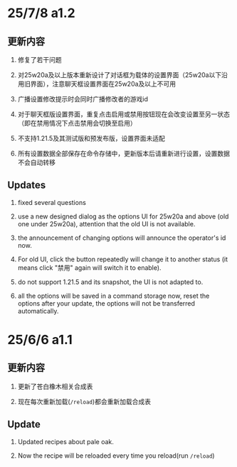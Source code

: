 
# 25/7/8 a1.2

## 更新内容

1. 修复了若干问题

2. 对25w20a及以上版本重新设计了对话框为载体的设置界面（25w20a以下沿用旧界面），注意聊天框设置界面在25w20a及以上不可用

3. 广播设置修改提示时会同时广播修改者的游戏id

4. 对于聊天框版设置界面，重复点击启用或禁用按钮现在会改变设置至另一状态（即在禁用情况下点击禁用会切换至启用）

5. 不支持1.21.5及其测试版和预发布版，设置界面未适配

6. 所有设置数据全部保存在命令存储中，更新版本后请重新进行设置，设置数据不会自动转移

## Updates

1. fixed several questions

2. use a new designed dialog as the options UI for 25w20a and above (old one under 25w20a), attention that the old UI is not available.

3. the announcement of changing options will announce the operator's id now.

4. For old UI, click the button repeatedly will change it to another status (it means click "禁用" again will switch it to enable).

5. do not support 1.21.5 and its snapshot, the UI is not adapted to.

6. all the options will be saved in a command storage now, reset the options after your update, the options will not be transferred automatically.

# 25/6/6 a1.1

## 更新内容

1. 更新了苍白橡木相关合成表

2. 现在每次重新加载\(`/reload`\)都会重新加载合成表

## Update

1. Updated recipes about pale oak.

2. Now the recipe will be reloaded every time you reload\(run `/reload`\)